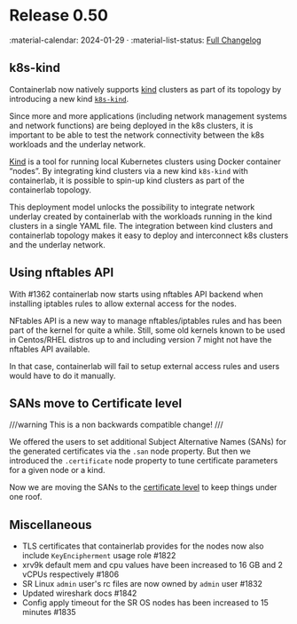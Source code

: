 # Release 0.50

:material-calendar: 2024-01-29 · :material-list-status: [Full Changelog](https://github.com/srl-labs/containerlab/releases)

## k8s-kind

Containerlab now natively supports [kind](https://kind.sigs.k8s.io/) clusters as part of its topology by introducing a new kind [`k8s-kind`](../manual/kinds/k8s-kind.md).

Since more and more applications (including network management systems and network functions) are being deployed in the k8s clusters, it is important to be able to test the network connectivity between the k8s workloads and the underlay network.

[Kind](https://kind.sigs.k8s.io/) is a tool for running local Kubernetes clusters using Docker container “nodes”. By integrating kind clusters via a new kind `k8s-kind` with containerlab, it is possible to spin-up kind clusters as part of the containerlab topology.

This deployment model unlocks the possibility to integrate network underlay created by containerlab with the workloads running in the kind clusters in a single YAML file. The integration between kind clusters and containerlab topology makes it easy to deploy and interconnect k8s clusters and the underlay network.

## Using nftables API

With #1362 containerlab now starts using nftables API backend when installing iptables rules to allow external access for the nodes.

NFtables API is a new way to manage nftables/iptables rules and has been part of the kernel for quite a while. Still, some old kernels known to be used in Centos/RHEL distros up to and including version 7 might not have the nftables API available.

In that case, containerlab will fail to setup external access rules and users would have to do it manually.

## SANs move to Certificate level

///warning
This is a non backwards compatible change!
///

We offered the users to set additional Subject Alternative Names (SANs) for the generated certificates via the `.san` node property. But then we introduced the `.certificate` node property to tune certificate parameters for a given node or a kind.

Now we are moving the SANs to the [certificate level](../manual/nodes.md#subject-alternative-names-san) to keep things under one roof.

## Miscellaneous

* TLS certificates that containerlab provides for the nodes now also include `KeyEncipherment` usage role #1822
* xrv9k default mem and cpu values have been increased to 16 GB and 2 vCPUs respectively #1806
* SR Linux `admin` user's rc files are now owned by `admin` user #1832
* Updated wireshark docs #1842
* Config apply timeout for the SR OS nodes has been increased to 15 minutes #1835
